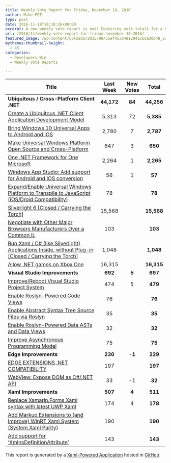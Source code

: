 ```yaml
---
title: Weekly Vote Report for Friday, November 18, 2016
author: Mike-EEE
type: post
date: 2016-11-18T14:18:26+00:00
excerpt: A new weekly vote report is out! Featuring vote totals for a Ubiquitous / Cross-Platform Client .NET (+84 New/44,256 Total), Visual Studio Improvements (+5 New/697 Total), Edge Improvements (+-1 New/229 Total), and Xaml Improvements (+4 New/511 Total).
url: /2016/11/weekly-vote-report-for-friday-november-18-2016/
featured_image: /wp-content/uploads/2015/09/55ef453b4812941c66a30b48_Social-Profile-Thick-2561.png
mythemes-thumbnail-height:
  - 45
categories:
  - Developers-Win
  - Weekly Vote Reports

---
```

| Title                                                                                                    | Last Week  |      <span class="new">New Votes</span>      |   Total    |
| -------------------------------------------------------------------------------------------------------- |:----------:|:--------------------------------------------:|:----------:|
| **Ubiquitous / Cross-Platform Client .NET**                                                              | **44,172** | <span class="new"><strong>84</strong></span> | **44,256** |
| [Create a Ubiquitous .NET Client Application Development Model][1]                                       |   5,313    |         <span class="new">72</span>          | **5,385**  |
| [Bring Windows 10 Universal Apps to Android and iOS][2]                                                  |   2,780    |          <span class="new">7</span>          | **2,787**  |
| [Make Universal Windows Platform Open Source and Cross-Platform][3]                                      |    647     |          <span class="new">3</span>          |  **650**   |
| [One .NET Framework for One Microsoft][4]                                                                |   2,264    |          <span class="new">1</span>          | **2,265**  |
| [Windows App Studio: Add support for Android and IOS conversion][5]                                      |     56     |          <span class="new">1</span>          |   **57**   |
| [Expand/Enable Universal Windows Platform to Transpile to JavaScript (iOS/Droid Compatibility)][6]       |     78     |          <span class="new"></span>           |   **78**   |
| [Silverlight 6 [Closed / Carrying the Torch]][7]                                                         |   15,568   |          <span class="new"></span>           | **15,568** |
| [Negotiate with Other Major Browsers Manufacturers Over a Common IL][8]                                  |    103     |          <span class="new"></span>           |  **103**   |
| [Run Xaml / C# (like Silverlight) Applications Inside, without Plug-in [Closed / Carrying the Torch]][9] |   1,048    |          <span class="new"></span>           | **1,048**  |
| [Allow .NET games on Xbox One][10]                                                                       |   16,315   |          <span class="new"></span>           | **16,315** |
| **Visual Studio Improvements**                                                                           |  **692**   | <span class="new"><strong>5</strong></span>  |  **697**   |
| [Improve/Reboot Visual Studio Project System][11]                                                        |    474     |          <span class="new">5</span>          |  **479**   |
| [Enable Roslyn-Powered Code Views][12]                                                                   |     76     |          <span class="new"></span>           |   **76**   |
| [Enable Abstract Syntax Tree Source Files via Roslyn][13]                                                |     35     |          <span class="new"></span>           |   **35**   |
| [Enable Roslyn-Powered Data ASTs and Data Views][14]                                                     |     32     |          <span class="new"></span>           |   **32**   |
| [Improve Asynchronous Programming Model][15]                                                             |     75     |          <span class="new"></span>           |   **75**   |
| **Edge Improvements**                                                                                    |  **230**   | <span class="new"><strong>-1</strong></span> |  **229**   |
| [EDGE EXTENSIONS .NET COMPATIBILITY][16]                                                                 |    197     |          <span class="new"></span>           |  **197**   |
| [WebView: Expose DOM as C#/.NET API][17]                                                                 |     33     |         <span class="new">-1</span>          |   **32**   |
| **Xaml Improvements**                                                                                    |  **507**   | <span class="new"><strong>4</strong></span>  |  **511**   |
| [Replace Xamarin.Forms Xaml syntax with latest UWP Xaml][18]                                             |    174     |          <span class="new">4</span>          |  **178**   |
| [Add Markup Extensions to (and Improve) WinRT Xaml System (System.Xaml Parity)][19]                      |    190     |          <span class="new"></span>           |  **190**   |
| [Add support for &#8216;XmlnsDefinitionAttribute&#8217;][20]                                             |    143     |          <span class="new"></span>           |  **143**   |

This report is generated by a [Xaml-Powered Application][21] hosted in [GitHub][22].

 [1]: http://visualstudio.uservoice.com/forums/121579-visual-studio/suggestions/10027638-create-a-ubiquitous-net-client-application-develo
 [2]: https://visualstudio.uservoice.com/forums/121579-visual-studio-2015/suggestions/8912350-bring-windows-10-universal-apps-to-android-and-ios
 [3]: https://wpdev.uservoice.com/forums/110705-dev-platform/suggestions/7989744-make-universal-windows-platform-open-source-and-cr
 [4]: http://visualstudio.uservoice.com/forums/121579-visual-studio-2015/suggestions/4249140-one-net-framework-for-one-microsoft
 [5]: https://wpdev.uservoice.com/forums/216486-windows-app-studio/suggestions/9550647-add-support-for-andriod-and-ios-conversion
 [6]: https://wpdev.uservoice.com/forums/110705-dev-platform/suggestions/7897380-expand-enable-universal-windows-platform-to-transp
 [7]: http://visualstudio.uservoice.com/forums/121579-visual-studio/suggestions/3556619-silverlight-6
 [8]: https://wpdev.uservoice.com/forums/257854-microsoft-edge-developer/suggestions/11392869-negociate-with-other-major-browsers-maufacturers-o
 [9]: https://wpdev.uservoice.com/forums/257854-microsoft-edge-developer/suggestions/8022150-run-xaml-c-like-silverlight-applications-ins
 [10]: https://visualstudio.uservoice.com/forums/121579-visual-studio-2015/suggestions/4233646-allow-net-games-on-xbox-one
 [11]: http://visualstudio.uservoice.com/forums/121579-visual-studio/suggestions/9347001-improve-reboot-visual-studio-project-system
 [12]: http://visualstudio.uservoice.com/forums/121579-visual-studio/suggestions/10020390-enable-roslyn-powered-code-views
 [13]: http://visualstudio.uservoice.com/forums/121579-visual-studio-2015/suggestions/7066885-enable-abstract-syntax-tree-source-files-via-rosly
 [14]: http://visualstudio.uservoice.com/forums/121579-visual-studio/suggestions/10020525-enable-roslyn-powered-data-asts-and-data-views
 [15]: http://visualstudio.uservoice.com/forums/121579-visual-studio/suggestions/9126493-improve-asynchronous-programming-model
 [16]: https://wpdev.uservoice.com/forums/257854-microsoft-edge-developer/suggestions/9467958-edge-extensions-net-compatibility
 [17]: https://wpdev.uservoice.com/forums/110705-dev-platform/suggestions/9126583-webview-expose-dom-as-c-net-api
 [18]: https://wpdev.uservoice.com/forums/110705-universal-windows-platform/suggestions/13279557-replace-xamarin-forms-xaml-syntax-with-latest-uwp
 [19]: https://wpdev.uservoice.com/forums/110705-dev-platform/suggestions/7232264-add-markup-extensions-to-and-improve-winrt-xaml
 [20]: https://wpdev.uservoice.com/forums/110705-universal-windows-platform/suggestions/9523650-add-support-for-xmlnsdefinitionattribute
 [21]: https://imgflip.com/i/h6ho2
 [22]: https://github.com/DevelopersWin/VoteReporter